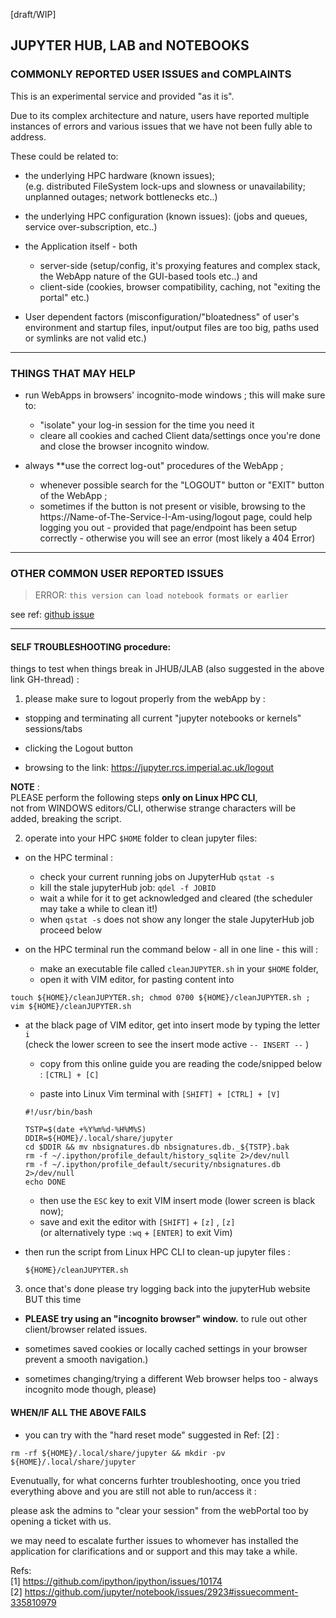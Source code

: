 
[draft/WIP]

## JUPYTER HUB, LAB and NOTEBOOKS


### COMMONLY REPORTED USER ISSUES and COMPLAINTS

This is an experimental service and provided "as it is".

Due to its complex architecture and nature, users have reported multiple instances of errors and various issues that we have not been fully able to address.

These could be related to:  

- the underlying HPC hardware (known issues);   
(e.g. distributed FileSystem lock-ups and slowness or unavailability; unplanned outages; network bottlenecks etc..)

- the underlying HPC configuration (known issues):
(jobs and queues, service over-subscription, etc..)

- the Application itself - both
    - server-side (setup/config, it's proxying features and complex stack, the WebApp nature of the GUI-based tools etc..) and
    - client-side (cookies, browser compatibility, caching, not "exiting the portal" etc.)

- User dependent factors
(misconfiguration/"bloatedness" of user's environment and startup files, input/output files are too big, paths used or symlinks are not valid etc.)



---
### THINGS THAT MAY HELP

- run WebApps in browsers' incognito-mode windows ; this will make sure to:
  - "isolate" your log-in session for the time you need it
  - cleare all cookies and cached Client data/settings once you're done and close the browser incognito window.

- always **use the correct log-out" procedures of the WebApp ;  
  - whenever possible search for the "LOGOUT" button or "EXIT" button of the WebApp ;  
  - sometimes if the button is not present or visible, browsing to the https://Name-of-The-Service-I-Am-using/logout page, could help logging you out - provided that page/endpoint has been setup correctly - otherwise you will see an error (most likely a 404 Error)  



---
### OTHER COMMON USER REPORTED ISSUES



> ERROR: `this version can load notebook formats or earlier`    

see ref: [github issue](https://github.com/ipython/ipython/issues/10174)   






---

#### SELF TROUBLESHOOTING procedure:

things to test when things break in JHUB/JLAB (also suggested in the above link GH-thread) :  

1. please make sure to logout properly from the webApp by :

- stopping and terminating all current "jupyter notebooks or kernels" sessions/tabs

- clicking the Logout button  

- browsing to the link: https://jupyter.rcs.imperial.ac.uk/logout  


**NOTE** :   
PLEASE perform the following steps **only on Linux HPC CLI**,   
not from WINDOWS editors/CLI, otherwise strange characters will be added, breaking the script.

2. operate into your HPC `$HOME` folder to clean jupyter files:

- on the HPC terminal :
  - check your current running jobs on JupyterHub `qstat -s`   
  - kill the stale jupyterHub job: `qdel -f JOBID`  
  - wait a while for it to get acknowledged and cleared (the scheduler may take a while to clean it!)
  - when `qstat -s` does not show any longer the stale JupyterHub job proceed below


- on the HPC terminal run the command below - all in one line - this will :
  - make an executable file called `cleanJUPYTER.sh` in your `$HOME` folder,
  - open it with VIM editor, for pasting content into     

`touch ${HOME}/cleanJUPYTER.sh; chmod 0700 ${HOME}/cleanJUPYTER.sh ; vim ${HOME}/cleanJUPYTER.sh`

- at the black page of VIM editor, get into insert mode by typing the letter  `i`  
    (check the lower screen to see the insert mode active `-- INSERT --` )

    - copy from this online guide you are reading the code/snipped below : `[CTRL] + [C]`     

    - paste into Linux Vim terminal with `[SHIFT] + [CTRL] + [V]`  

  ```
  #!/usr/bin/bash

  TSTP=$(date +%Y%m%d-%H%M%S)
  DDIR=${HOME}/.local/share/jupyter
  cd $DDIR && mv nbsignatures.db nbsignatures.db._${TSTP}.bak
  rm -f ~/.ipython/profile_default/history_sqlite 2>/dev/null
  rm -f ~/.ipython/profile_default/security/nbsignatures.db 2>/dev/null
  echo DONE
  ```

  - then use the `ESC` key to exit VIM insert mode (lower screen is black now);  
  - save and exit the editor with `[SHIFT]` + `[z]` , `[z]`  
    (or alternatively type `:wq` + `[ENTER]` to exit Vim)  


- then run the script from Linux HPC CLI to clean-up jupyter files :

  `${HOME}/cleanJUPYTER.sh`



3. once that's done please try logging back into the jupyterHub website BUT this time   

- **PLEASE try using an "incognito browser" window.** to rule out other client/browser related issues.  

- sometimes saved cookies or locally cached settings in your browser prevent a smooth navigation.)

- sometimes changing/trying a different Web browser helps too - always incognito mode though, please)



#### WHEN/IF ALL THE ABOVE FAILS

- you can try with the "hard reset mode" suggested in Ref: [2]  :

`rm -rf ${HOME}/.local/share/jupyter && mkdir -pv ${HOME}/.local/share/jupyter`  


Evenutually, for what concerns furhter troubleshooting, once you tried everything above and you are still not able to run/access it :

please ask the admins to "clear your session" from the webPortal too by opening a ticket with us.

we may need to escalate further issues to whomever has installed the application for clarifications and or support and this may take a while.









Refs:  
[1] https://github.com/ipython/ipython/issues/10174  
[2] https://github.com/jupyter/notebook/issues/2923#issuecomment-335810979  

